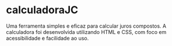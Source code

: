 # calculadoraJC
 Uma ferramenta simples e eficaz para calcular juros compostos. A calculadora foi desenvolvida utilizando HTML e CSS, com foco em acessibilidade e facilidade ao uso.
